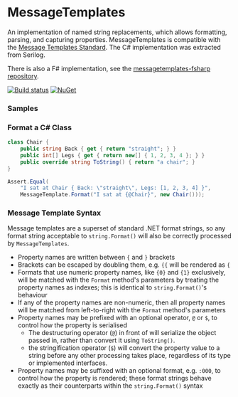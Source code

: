 
# MessageTemplates

An implementation of named string replacements, which allows formatting, parsing, and capturing properties. MessageTemplates is compatible with the [Message Templates Standard](http://messagetemplates.org/). The C# implementation was extracted from Serilog.

There is also a F# implementation, see the [messagetemplates-fsharp repository](https://github.com/messagetemplates/messagetemplates-fsharp).

[![Build status](https://ci.appveyor.com/api/projects/status/vqky5udqsjddgnx5/branch/master?svg=true)](https://ci.appveyor.com/project/adamchester/messagetemplates-csharp/branch/master)
[![NuGet](https://img.shields.io/nuget/v/MessageTemplates.svg?maxAge=2592000)](https://www.nuget.org/packages/MessageTemplates)

### Samples

### Format a C# Class

```csharp
class Chair {
    public string Back { get { return "straight"; } }
    public int[] Legs { get { return new[] { 1, 2, 3, 4 }; } }
    public override string ToString() { return "a chair"; }
}

Assert.Equal(
    "I sat at Chair { Back: \"straight\", Legs: [1, 2, 3, 4] }",
    MessageTemplate.Format("I sat at {@Chair}", new Chair()));
```

### Message Template Syntax

Message templates are a superset of standard .NET format strings, so any format string acceptable to `string.Format()` will also be correctly processed by `MessageTemplates`.

* Property names are written between `{` and `}` brackets
* Brackets can be escaped by doubling them, e.g. `{{` will be rendered as `{`
* Formats that use numeric property names, like `{0}` and `{1}` exclusively, will be matched with the `Format` method's parameters by treating the property names as indexes; this is identical to `string.Format()`'s behaviour
* If any of the property names are non-numeric, then all property names will be matched from left-to-right with the `Format` method's parameters
* Property names may be prefixed with an optional operator, `@` or `$`, to control how the property is serialised
  * The destructuring operator (`@`) in front of will serialize the object passed in, rather than convert it using `ToString()`.
  * the stringification operator (`$`) will convert the property value to a string before any other processing takes place, regardless of its type or implemented interfaces.
* Property names may be suffixed with an optional format, e.g. `:000`, to control how the property is rendered; these format strings behave exactly as their counterparts within the `string.Format()` syntax
